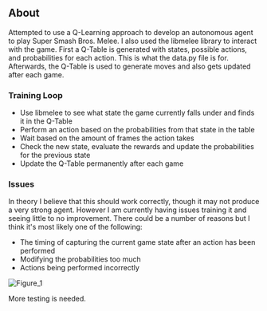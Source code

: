 ## About

Attempted to use a Q-Learning approach to develop an autonomous agent to play Super Smash Bros. Melee. I also used the libmelee library to interact with the game.
First a Q-Table is generated with states, possible actions, and probabilities for each action. This is what the data.py file is for. Afterwards, the Q-Table is used to generate moves and also gets updated after each game.

### Training Loop
- Use libmelee to see what state the game currently falls under and finds it in the Q-Table
- Perform an action based on the probabilities from that state in the table
- Wait based on the amount of frames the action takes
- Check the new state, evaluate the rewards and update the probabilities for the previous state
- Update the Q-Table permanently after each game

### Issues
In theory I believe that this should work correctly, though it may not produce a very strong agent. However I am currently having issues training it and seeing little to no improvement.
There could be a number of reasons but I think it's most likely one of the following:
- The timing of capturing the current game state after an action has been performed
- Modifying the probabilities too much
- Actions being performed incorrectly

![Figure_1](https://github.com/aiden10/meleeAI/assets/51337166/e21ed015-2cff-49e8-ac1e-ac34bd043b94)

More testing is needed.
